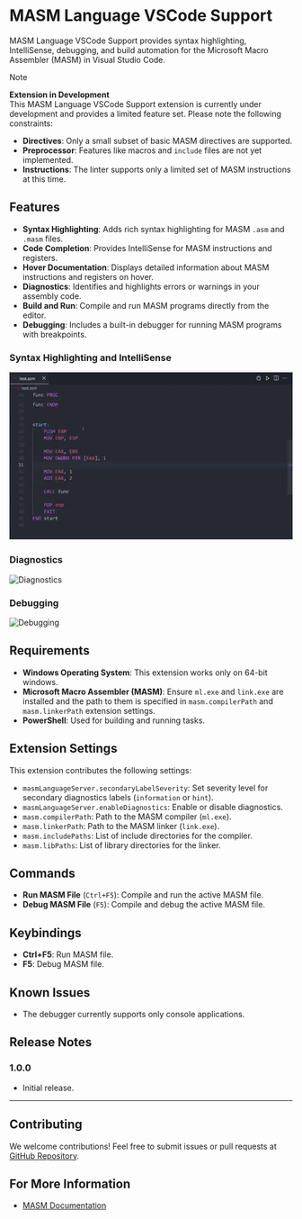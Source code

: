# MASM Language VSCode Support

MASM Language VSCode Support provides syntax highlighting, IntelliSense, debugging, and build automation for the Microsoft Macro Assembler (MASM) in Visual Studio Code.

> [!NOTE]
> **Extension in Development**  
> This MASM Language VSCode Support extension is currently under development and provides a limited feature set. Please note the following constraints:  
> - **Directives**: Only a small subset of basic MASM directives are supported.  
> - **Preprocessor**: Features like macros and `include` files are not yet implemented.  
> - **Instructions**: The linter supports only a limited set of MASM instructions at this time.  


## Features

- **Syntax Highlighting**: Adds rich syntax highlighting for MASM `.asm` and `.masm` files.
- **Code Completion**: Provides IntelliSense for MASM instructions and registers.
- **Hover Documentation**: Displays detailed information about MASM instructions and registers on hover.
- **Diagnostics**: Identifies and highlights errors or warnings in your assembly code.
- **Build and Run**: Compile and run MASM programs directly from the editor.
- **Debugging**: Includes a built-in debugger for running MASM programs with breakpoints.


### **Syntax Highlighting and IntelliSense**
![Syntax Highlighting and IntelliSense](/assets/syntax-highlighting-intelliSense.gif)


### **Diagnostics**
![Diagnostics](/assets/diagnostics.gif)


### **Debugging**
![Debugging](/assets/debugging.gif)


## Requirements
- **Windows Operating System**: This extension works only on 64-bit windows.
- **Microsoft Macro Assembler (MASM)**: Ensure `ml.exe` and `link.exe` are installed and the path to them is specified in `masm.compilerPath` and `masm.linkerPath` extension settings.
- **PowerShell**: Used for building and running tasks.

## Extension Settings

This extension contributes the following settings:

- `masmLanguageServer.secondaryLabelSeverity`: Set severity level for secondary diagnostics labels (`information` or `hint`).
- `masmLanguageServer.enableDiagnostics`: Enable or disable diagnostics.
- `masm.compilerPath`: Path to the MASM compiler (`ml.exe`).
- `masm.linkerPath`: Path to the MASM linker (`link.exe`).
- `masm.includePaths`: List of include directories for the compiler.
- `masm.libPaths`: List of library directories for the linker.

## Commands

- **Run MASM File** (`Ctrl+F5`): Compile and run the active MASM file.
- **Debug MASM File** (`F5`): Compile and debug the active MASM file.

## Keybindings

- **Ctrl+F5**: Run MASM file.
- **F5**: Debug MASM file.

## Known Issues

- The debugger currently supports only console applications.

## Release Notes

### 1.0.0

- Initial release.

---

## Contributing

We welcome contributions! Feel free to submit issues or pull requests at [GitHub Repository](https://github.com/gregoryginzburg/vscode-masm).

## For More Information

- [MASM Documentation](https://docs.microsoft.com/en-us/cpp/assembler/masm/)